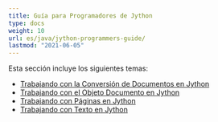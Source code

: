 ```yaml
---
title: Guía para Programadores de Jython
type: docs
weight: 10
url: es/java/jython-programmers-guide/
lastmod: "2021-06-05"
---
```


Esta sección incluye los siguientes temas:

- [Trabajando con la Conversión de Documentos en Jython](/pdf/java/working-with-document-conversion-in-jython/)
- [Trabajando con el Objeto Documento en Jython](/pdf/java/working-with-document-object-in-jython/)
- [Trabajando con Páginas en Jython](/pdf/java/working-with-pages-in-jython/)
- [Trabajando con Texto en Jython](/pdf/java/working-with-text-in-jython/)